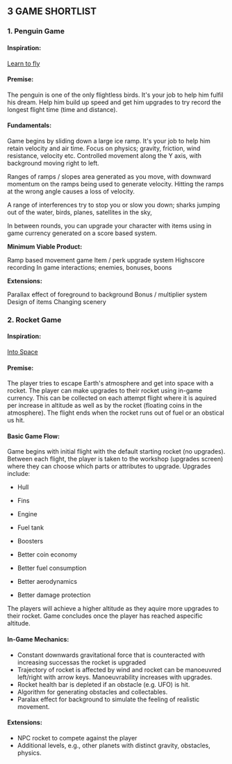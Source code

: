 ## 3 GAME SHORTLIST

### 1. Penguin Game

#### Inspiration:

<a href="https://www.coolmathgames.com/0-learn-to-fly">Learn to fly</a>

#### Premise:

The penguin is one of the only flightless birds. It's your job to help him fulfil his dream. Help him build up speed and get him upgrades to try record the longest flight time (time and distance).

#### Fundamentals:

Game begins by sliding down a large ice ramp. It's your job to help him retain velocity and air time. Focus on physics; gravity, friction, wind resistance, velocity etc. Controlled movement along the Y axis, with background moving right to left. 

Ranges of ramps / slopes area generated as you move, with downward momentum on the ramps being used to generate velocity. Hitting the ramps at the wrong angle causes a loss of velocity.

A range of interferences try to stop you or slow you down; sharks jumping out of the water, birds, planes, satellites in the sky, 

In between rounds, you can upgrade your character with items using in game currency generated on a score based system.

**Minimum Viable Product:**

Ramp based movement game
Item / perk upgrade system
Highscore recording
In game interactions; enemies, bonuses, boons

**Extensions:**

Parallax effect of foreground to background
Bonus / multiplier system
Design of items
Changing scenery

### 2. Rocket Game

#### Inspiration:

<a href="https://www.silvergames.com/en/into-space">Into Space</a>

#### Premise:

The player tries to escape Earth's atmosphere and get into space with a rocket. The player can make upgrades to their rocket using in-game currency. This can be collected on each attempt flight where it is aquired per increase in altitude as well as by the rocket (floating coins in the atmosphere). The flight ends when the rocket runs out of fuel or an obstical us hit. 

#### Basic Game Flow:

Game begins with initial flight with the default starting rocket (no upgrades). Between each flight, the player is taken to the workshop (upgrades screen) where they can choose which parts or attributes to upgrade. Upgrades include: 

  - Hull
  - Fins
  - Engine
  - Fuel tank
  - Boosters

  - Better coin economy
  - Better fuel consumption
  - Better aerodynamics
  - Better damage protection

The players will achieve a higher altitude as they aquire more upgrades to their rocket. Game concludes once the player has reached aspecific altitude.

#### In-Game Mechanics:

- Constant downwards gravitational force that is counteracted with increasing successas the rocket is upgraded
- Trajectory of rocket is affected by wind and rocket can be manoeuvred left/right with arrow keys. Manoeuvrability increases with upgrades.
- Rocket health bar is depleted if an obstacle (e.g. UFO) is hit.
- Algorithm for generating obstacles and collectables.
- Paralax effect for background to simulate the feeling of realistic movement.

#### Extensions:

- NPC rocket to compete against the player
- Additional levels, e.g., other planets with distinct gravity, obstacles, physics.
